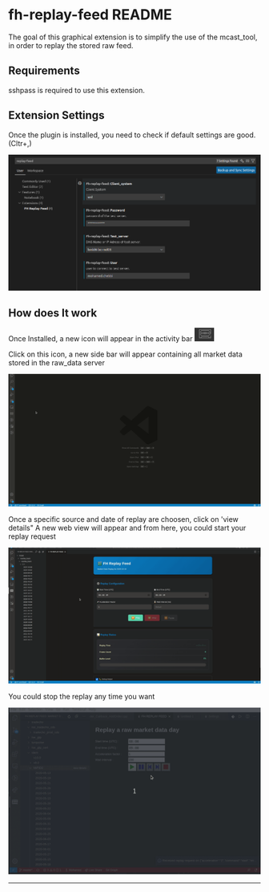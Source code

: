 # fh-replay-feed README

The goal of this graphical extension is to simplify the use of the mcast_tool, in order to replay the stored raw feed.

## Requirements

sshpass is required to use this extension.

## Extension Settings

Once the plugin is installed, you need to check if default settings are good. (Cltr+,)

![Settings](resources/readme/1settings.png)

## How does It work

Once Installed, a new icon will appear in the activity bar ![Icon](resources/bar_icon.png)

Click on this icon, a new side bar will appear containing all market data stored in the raw_data server

![SideBar](resources/readme/2side_bar.gif)

Once a specific source and date of replay are choosen, click on 'view details"
A new web view will appear and from here, you could start your replay request

![StartReplay](resources/readme/2start_replay.gif)

You could stop the replay any time you want

![StopReplay](resources/readme/3stop_replay.gif)

-----------------------------------------------------------------------------------------------------------
